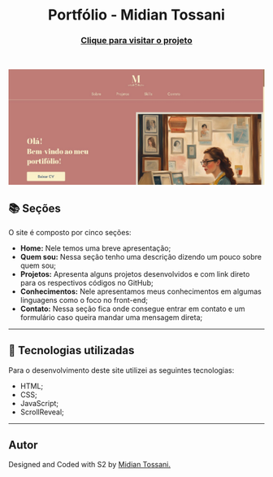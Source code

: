 <h1 align="center">
  Portfólio - Midian Tossani
</h1>


<h3 align="center"><a href="https://midiantossani.netlify.app/">Clique para visitar o projeto</a></h3>
<br>

![Homepage](images/home.jpg)

## 📚 Seções

O site é composto por cinco seções:

- **Home:** Nele temos uma breve apresentação;
- **Quem sou:** Nessa seção tenho uma descrição dizendo um pouco sobre quem sou;
- **Projetos:** Apresenta alguns projetos desenvolvidos e com link direto para os respectivos códigos no GitHub;
- **Conhecimentos:** Nele apresentamos meus conhecimentos em algumas linguagens como o foco no front-end;
- **Contato:** Nessa seção fica onde consegue entrar em contato e um formulário caso queira mandar uma mensagem direta;

---

## 💼 Tecnologias utilizadas

Para o desenvolvimento deste site utilizei as seguintes tecnologias:

- HTML;
- CSS;
- JavaScript;
- ScrollReveal;

---

<h2>Autor</h2>

<p>
 Designed and Coded with S2 by <a href="https://github.com/midiantossani">Midian Tossani.</a>
</p>

